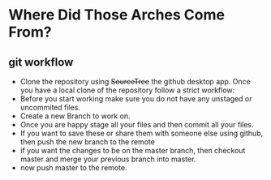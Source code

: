 # Where Did Those Arches Come From?

## git workflow

* Clone the repository using ~~SourceTree~~ the github desktop app. Once you have a local clone of the repository follow a strict workflow:
* Before you start working make sure you do not have any unstaged or uncommited files. 
* Create a new Branch to work on.
* Once you are happy stage all your files and then commit all your files.
* If you want to save these or share them with someone else using github, then push the new branch to the remote
* if you want the changes to be on the master branch, then checkout master and merge your previous branch into master.
* now push master to the remote.